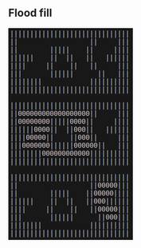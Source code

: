 ## Flood fill

![Flood fill](https://github.com/minte9/algorithms-pages/blob/main/main/applications/flood_fill/image.png)
